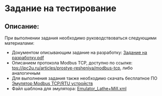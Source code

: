 # Задание на тестирование

## Описание:
При выполнении задания необходимо руководствоваться следующими материалами:
* Документом описывающим задание на разработку: [Задание на разработку.pdf](https://github.com/AlexSilver75/TestForCandidate/blob/main/%D0%97%D0%B0%D0%B4%D0%B0%D0%BD%D0%B8%D0%B5%20%D0%BD%D0%B0%20%D1%80%D0%B0%D0%B7%D1%80%D0%B0%D0%B1%D0%BE%D1%82%D0%BA%D1%83.pdf)
* Описанием протокола Modbus TCP, доступно по ссылке: [tps://ipc2u.ru/articles/prostye-resheniya/modbus-tcp](https://zyfra.bitrix24.ru/~Di5OU), либо аналогичным
* Для выполнения задания также необходимо скачать бесплатное ПО [Эмулятор Modbus TCP/RTU устройств](https://zyfra.bitrix24.ru/~Di5OU)
* Файл шаблона для эмулятора: [Emulator_Lathe+Mill.xml](https://github.com/AlexSilver75/TestForCandidate/blob/main/Modbus.Emulator/Emulator_Lathe%2BMill.xml)

